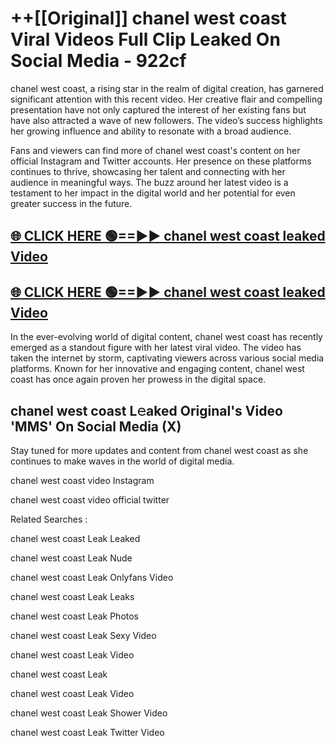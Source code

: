 # ++[[Original]] chanel west coast Viral Videos Full Clip Leaked On Social Media - 922cf<br>

chanel west coast, a rising star in the realm of digital creation, has garnered significant attention with this recent video. Her creative flair and compelling presentation have not only captured the interest of her existing fans but have also attracted a wave of new followers. The video’s success highlights her growing influence and ability to resonate with a broad audience.

Fans and viewers can find more of chanel west coast's content on her official Instagram and Twitter accounts. Her presence on these platforms continues to thrive, showcasing her talent and connecting with her audience in meaningful ways. The buzz around her latest video is a testament to her impact in the digital world and her potential for even greater success in the future.


## [🌐 CLICK HERE 🟢==►► chanel west coast leaked Video ](https://onlyclips.site?title=chanel_west_coast&ref=git)

## [🌐 CLICK HERE 🟢==►► chanel west coast leaked Video ](https://onlyclips.site?title=chanel_west_coast&ref=git)


In the ever-evolving world of digital content, chanel west coast has recently emerged as a standout figure with her latest viral video. The video has taken the internet by storm, captivating viewers across various social media platforms. Known for her innovative and engaging content, chanel west coast has once again proven her prowess in the digital space.



## chanel west coast L𝚎aked Original's Video 'MMS' On Social Media (X)


Stay tuned for more updates and content from chanel west coast as she continues to make waves in the world of digital media.

chanel west coast video Instagram

chanel west coast video official twitter


Related Searches :

chanel west coast Leak Leaked

chanel west coast Leak Nude

chanel west coast Leak Onlyfans Video

chanel west coast Leak Leaks

chanel west coast Leak Photos

chanel west coast Leak Sexy Video

chanel west coast Leak Video

chanel west coast Leak

chanel west coast Leak Video

chanel west coast Leak Shower Video

chanel west coast Leak Twitter Video

